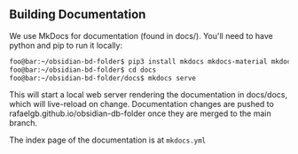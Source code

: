 ## Building Documentation

We use MkDocs for documentation (found in docs/). You'll need to have python and pip to run it locally:
```bash
foo@bar:~/obsidian-bd-folder$ pip3 install mkdocs mkdocs-material mkdocs-material-extensions
foo@bar:~/obsidian-bd-folder$ cd docs
foo@bar:~/obsidian-bd-folder/docs$ mkdocs serve
```

This will start a local web server rendering the documentation in docs/docs, which will live-reload on change. Documentation changes are pushed to rafaelgb.github.io/obsidian-db-folder once they are merged to the main branch.

The index page of the documentation is at `mkdocs.yml`